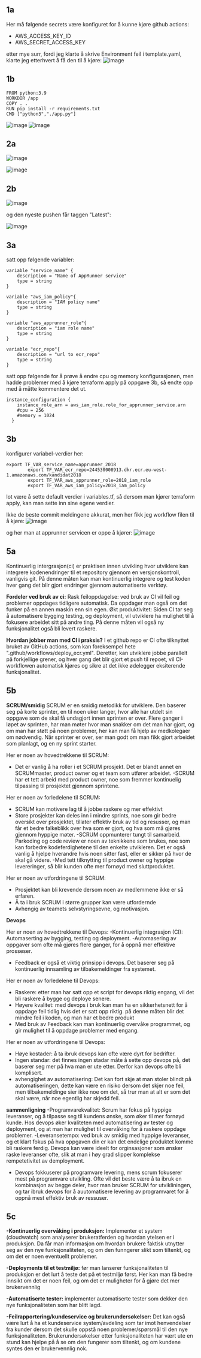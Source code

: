 ## 1a
Her må følgende secrets være konfiguret for å kunne kjøre github actions: 
- AWS_ACCESS_KEY_ID
- AWS_SECRET_ACCESS_KEY

etter mye surr, fordi jeg klarte å skrive Environment feil i template.yaml, klarte jeg etterhvert å få den til å kjøre:
![image](https://github.com/Matsjohaa/Devops-Exam/assets/97464729/0b01fe14-b893-4ae5-9ea4-15bb0f125d60)

## 1b
```
FROM python:3.9
WORKDIR /app
COPY . .
RUN pip install -r requirements.txt
CMD ["python3","./app.py"]
````

![image](https://github.com/Matsjohaa/Devops-Exam/assets/97464729/92b7599e-49d8-44cb-9c2d-902e74752ed9)
![image](https://github.com/Matsjohaa/Devops-Exam/assets/97464729/0fb1d50e-1261-458d-a234-759dcf87f5f9)



## 2a

![image](https://github.com/Matsjohaa/Devops-Exam/assets/97464729/ceca8e16-b139-412f-91ff-b22d0942cb2e)

![image](https://github.com/Matsjohaa/Devops-Exam/assets/97464729/9326e817-2ba8-40f0-9a8a-7642546372d9)

## 2b
![image](https://github.com/Matsjohaa/Devops-Exam/assets/97464729/01a21e43-0835-4bad-833d-c7f798a996e8)


og den nyeste pushen får taggen "Latest":

![image](https://github.com/Matsjohaa/Devops-Exam/assets/97464729/053d2e5c-20d8-4053-bab0-cc708d919dd3)


## 3a
satt opp følgende variabler:
```
variable "service_name" {
    description = "Name of AppRunner service"
    type = string
}

variable "aws_iam_policy"{
    description = "IAM policy name"
    type = string
}

variable "aws_apprunner_role"{
    description = "iam role name"
    type = string
}

variable "ecr_repo"{
    description = "url to ecr_repo"
    type = string
}
```

satt opp følgende for å prøve å endre cpu og memory konfigurasjonen, men hadde problemer med å kjøre terraform apply på oppgave 3b, så endte opp med å måtte kommentere det ut.
```
instance_configuration {
    instance_role_arn = aws_iam_role.role_for_apprunner_service.arn
    #cpu = 256
    #memory = 1024
  }
```

## 3b
konfigurer variabel-verdier her:
```
export TF_VAR_service_name=apprunner_2018
        export TF_VAR_ecr_repo=244530008913.dkr.ecr.eu-west-1.amazonaws.com/kandidat2018
        export TF_VAR_aws_apprunner_role=2018_iam_role
        export TF_VAR_aws_iam_policy=2018_iam_policy
```
lot være å sette default verdier i variables.tf, så dersom man kjører terraform apply, kan man sette inn sine egene verdier.

Ikke de beste commit meldingene akkurat, men her fikk jeg workflow filen til å kjøre:
![image](https://github.com/Matsjohaa/Devops-Exam/assets/97464729/16adda43-c9d3-460f-a085-a720ab3992e2)

og her man at apprunner servicen er oppe å kjører:
![image](https://github.com/Matsjohaa/Devops-Exam/assets/97464729/89f6b791-fcf4-4295-978c-0463550195b5)



## 5a

Kontinuerlig intergrasjon(ci) er praktisen innen utvikling hvor utviklere kan integrere kodenendringer til et repository gjennom en versjonskontroll, vanligvis git.
På denne måten kan man kontinuerlig integrere og test koden hver gang det blir gjort endringer gjennom automatiserte verktøy.

<strong>Fordeler ved bruk av ci:</strong>
Rask feiloppdagelse:
ved bruk av CI vil feil og problemer oppdages tidligere automatisk. Da oppdager man også om det funker på en annen maskin enn sin egen.
Økt produktivitet:
Siden CI tar seg å automatisere bygging testing, og deployment, vil utviklere ha mulighet til å fokusere arbeidet sitt på andre ting.
På denne måten vil også ny funksjonalitet også bli levert raskere.

<strong>Hvordan jobber man med CI i praksis?</strong>
I et github repo er CI ofte tilknyttet bruket av GitHub actions, som kan foreksempel hete ".github/workflows/deploy_ecr.yml".
Deretter, kan utviklere jobbe parallelt på forkjellige grener, og hver gang det blir gjort et push til repoet, vil CI-workflowen automatisk kjøres
og sikre at det ikke ødelegger eksiterende funksjonalitet.

## 5b
<strong>SCRUM/smidig</strong>
SCRUM er en smidig metodikk for utviklere. Den baserer seg på korte sprinter, en til noen uker langer, hvor alle har utdelt sin oppgave som de skal få undagjort innen sprinten er over.
Flere ganger i løpet av sprinten, har man møter hvor man snakker om det man har gjort, og om man har støtt på noen problemer, her kan man få hjelp av medkolegaer om nødvendig.
Når sprinter er over, ser man godt om man fikk gjort arbeidet som planlagt, og en ny sprint starter.

Her er noen av hovedtrekkene til SCRUM: 
- Det er vanlig å ha roller i et SCRUM prosjekt. Det er blandt annet en SCRUMmaster, product owner og et team som utfører arbeidet.
-SCRUM har et tett arbeid med product owner, noe som fremmer kontinuelig tilpassing til prosjektet gjennom sprintene.

Her er noen av forledelene til SCRUM:
- SCRUM kan motivere lag til å jobbe raskere og mer effektivt
- Store prosjekter kan deles inn i mindre sprints, noe som gir bedre oversikt over prosjektet, tillater effektiv bruk av tid og resusser, og man får et bedre falkeblikk over hva som er gjort, og hva som må gjøres gjennom hyppige møter.
-SCRUM oppmunterer tungt til samarbeid. Parkoding og code review er noen av teknikkene som brukes, noe som kan forbedre kodeferdighetene til den enkelte utvikleren. Det er også vanlig å hjelpe hverandre hvis noen sitter fast, eller er sikker på hvor de skal gå videre.
-Med tett tilknytting til product owner og hyppige levereringer, så blir kunden ofte mer fornøyd med sluttproduktet.
  

Her er noen av utfordringene til SCRUM:
- Prosjektet kan bli krevende dersom noen av medlemmene ikke er så erfaren.
- Å ta i bruk SCRUM i større grupper kan være utfordernde
- Avhengig av teamets selvstyringsevne, og motivasjon.

<strong>Devops</strong>

Her er noen av hovedtrekkene til Devops:
-Kontinuerlig integrasjon (CI): Automaserting av bygging, testing og deployment.
-Automasering av oppgaver som ofte må gjøres flere ganger, for å oppnå mer effektive prosseser.
- Feedback er også et viktig prinsipp i devops. Det baserer seg på kontinuerlig innsamling av tilbakemeldinger fra systemet.

Her er noen av forledelene til Devops:
- Raskere: etter man har satt opp et script for devops riktig engang, vil det bli raskere å bygge og deploye senere.
- Høyere kvalitet: med devops i bruk kan man ha en sikkerhetsnett for å oppdage feil tidlig hvis det er satt opp riktig. på denne måten blir det mindre feil i koden, og man har et bedre produkt
- Med bruk av Feedback kan man kontinuerlig overvåke programmet, og gir mulighet til å oppdage problemer med engang.
  
Her er noen av utfordringene til Devops:
- Høye kostader: å ta ibruk devops kan ofte være dyrt for bedrifter.
- Ingen standar: det finnes ingen stadar måte å sette opp devops på, det baserer seg mer på hva man er ute etter. Derfor kan devops ofte bli komplisert.
- avhengighet av automatisering: Det kan fort skje at man stoler blindt på automatiseringen, dette kan være en risiko dersom det skjer noe feil, men tilbakemeldinge sier ikke noe om det, så trur man at alt er som det skal være, når noe egentlig har skjedd feil.

<strong>sammenligning</strong>
-Programvarekvalitet: Scrum har fokus på hyppige leveranser, og å tilpasse seg til kundens ønske, som øker til mer fornøyd kunde. Hos devops øker kvaliteten med automatisering av tester og deployment, og at man har mulighet til overvåking for å raskere oppdage problemer.
-Leveransetempo: ved bruk av smidig med hyppige leveranser, og et klart fokus på hva oppgaven din er kan det endelige produktet komme bli raskere ferdig. Devops kan være ideelt for orginsasjoner som ønsker raske leveranser ofte, slik at man i høy grad slipper komplekse rempetetivitet av demployment.
- Devops fokkuserer på programvare levering, mens scrum fokuserer mest på programvare utvikling.
Ofte vil det beste være å ta ibruk en kombinasjon av begge deler, hvor man bruker SCRUM for utvikliningen, og tar ibruk devops for å auutomatisere levering av programvaret for å oppnå mest effektiv bruk av ressuser.



## 5c

<strong>-Kontinuerlig overvåking i produksjon:</strong> Implementer et system (cloudwatch) som analyserer brukeratferden og hvordan ytelsen er i produksjon. Da får man informasjon om hvordan brukere faktisk utnytter seg av den nye funksjonaliteten, og om den funngerer slikt som tiltenkt, og om det er noen eventuellt problemer. 

<strong>-Deployments til et testmiljø:</strong> før man lanserer funksjonaliteten til produksjon er det lurt å teste det på et testmiljø først. Her kan man få bedre innsikt om det er noen feil, og om det er muligheter for å gjøre det mer brukervennlig

<strong>-Automatiserte tester:</strong> implementer automatiserte tester som dekker den nye funksjonaliteten som har blitt lagd.

<strong>-Feilrapportering/kundeservice og brukerundersøkelser:</strong> Det kan også være lurt å ha et kundeservice system/avdeling som tar imot henvendelser fra kunder dersom det skulle oppstå noen problemer/spørsmål til den nye funksjonaliteten. Brukerundersøkelser etter funksjonaliteten har vært ute en stund kan hjelpe på å se om den fungerer som tiltenkt, og om kundene syntes den er brukervennlig nok.



